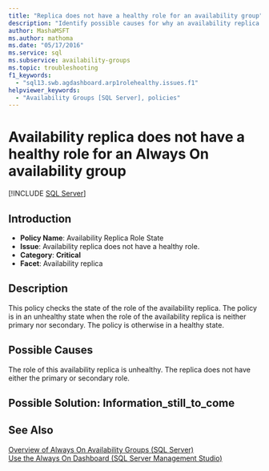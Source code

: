 ```yaml
---
title: "Replica does not have a healthy role for an availability group"
description: "Identify possible causes for why an availability replica does not have a healthy role within an Always On availability group."
author: MashaMSFT
ms.author: mathoma
ms.date: "05/17/2016"
ms.service: sql
ms.subservice: availability-groups
ms.topic: troubleshooting
f1_keywords:
  - "sql13.swb.agdashboard.arp1rolehealthy.issues.f1"
helpviewer_keywords:
  - "Availability Groups [SQL Server], policies"
---
```

# Availability replica does not have a healthy role for an Always On availability group
[!INCLUDE [SQL Server](../../../includes/applies-to-version/sqlserver.md)]
    
## Introduction  
  
- **Policy Name**: Availability Replica Role State
- **Issue**: Availability replica does not have a healthy role.
- **Category**: **Critical**
- **Facet**: Availability replica  
  
## Description  
 This policy checks the state of the role of the availability replica. The policy is in an unhealthy state when the role of the availability replica is neither primary nor secondary. The policy is otherwise in a healthy state.  
  
## Possible Causes  
 The role of this availability replica is unhealthy. The replica does not have either the primary or secondary role.  
  
## Possible Solution: Information_still_to_come  
  
## See Also  
 [Overview of Always On Availability Groups &#40;SQL Server&#41;](../../../database-engine/availability-groups/windows/overview-of-always-on-availability-groups-sql-server.md)   
 [Use the Always On Dashboard &#40;SQL Server Management Studio&#41;](../../../database-engine/availability-groups/windows/use-the-always-on-dashboard-sql-server-management-studio.md)  
  
  
